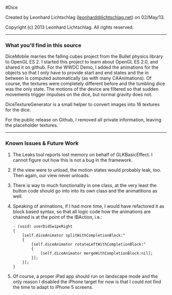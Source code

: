 #Dice

Created by Leonhard Lichtschlag (leonhard@lichtschlag.net) on 02/May/13.

Copyright (c) 2013 Leonhard Lichtschlag. All rights reserved.

---

### What you'll find in this source

DiceMobile marries the falling cubes project from the Bullet physics library to OpenGL ES 2.
I started this project to learn about OpenGL ES 2.0, and shared it on github.
For the WWDC Demo, I added the animations for the objects so that I only have to provide start and end states and the in between is computed automatically (as with many CAAnimations).
Of course, the textures were completely different before and the tumbling dice was the only state.
The motions of the device are filtered so that sudden movements trigger impulses on the dice, but normal gravity does not.

DiceTextureGenerator is a small helper to convert images into 16 textures for the dice.

For the public release on Github, I removed all private information, leaving the placeholder textures.

---

### Known Issues & Future Work

1.	The Leaks tool reports lost memory on behalf of GLKBasicEffect. I cannot figure out how this is not a bug in the framework.
2.	If the view were to unload, the motion states would probably leak, too. Then again, our view never unloads.
3.	There is way to much functionality in one class, at the very least the button code should go into into its own class and the animatitions as well.
4.	Speaking of animations, if I had more time, I would have refactored it as block based syntax, so that all logic code how the animations are chained is at the point of the IBAction, i.e.:

		- (void) userDidSwipeRight
		{
			[self.diceAnimator splitWithCompletionBlock:^
			{
				[self.diceAnimator rotateLeftWithCompletionBlock:^
				{
					[self.diceAnimator mergeWithCompletionBlock:nil];
				}];
			}];
		}
	
5.	Of course, a proper iPad app should run on landscape mode and the only reason I disabled the iPhone target for now is that I could not find the time to adapt to iPhone 5 screens.


